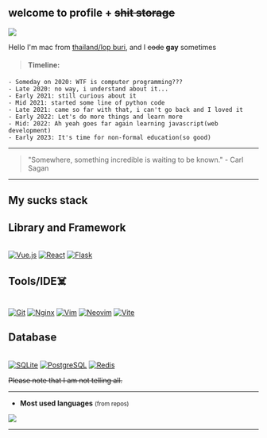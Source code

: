 ## welcome to profile + ~~shit storage~~




![](https://komarev.com/ghpvc/?username=IamMac208&label=Profile%20views&color=ff69b4)

Hello I'm mac from [thailand/lop buri](https://www.google.com/maps/place/14.79808,100.65397), and I ~~code~~ **gay** sometimes 






> #### <ll>Timeline:</ll>

```
- Someday on 2020: WTF is computer programming???
- Late 2020: no way, i understand about it...
- Early 2021: still curious about it
- Mid 2021: started some line of python code
- Late 2021: came so far with that, i can't go back and I loved it
- Early 2022: Let's do more things and learn more
- Mid: 2022: Ah yeah goes far again learning javascript(web development)
- Early 2023: It's time for non-formal education(so good)

```



---




> "Somewhere, something incredible is waiting to be known." - Carl Sagan

---

## My sucks stack
<h2>Library and Framework</h2>
  <br/>
  <a href="https://vuejs.org"><img src="https://skillicons.dev/icons?i=vue&theme=dark" alt="Vue.js"></a>
  <a href="https://react.dev"><img src="https://skillicons.dev/icons?i=react&theme=dark" alt="React"></a>
  <a href="https://flask.palletsprojects.com/"><img src="https://skillicons.dev/icons?i=flask&theme=dark" alt="Flask"></a>

  <h2>Tools/IDE☠️</h2>
  <br/>
  <a href="https://git-scm.com/"><img src="https://skillicons.dev/icons?i=git&theme=dark" alt="Git"></a>
  <a href="https://nginx.org/"><img src="https://skillicons.dev/icons?i=nginx&theme=dark" alt="Nginx"></a>
  <a href="https://www.vim.org/"><img src="https://skillicons.dev/icons?i=vim&theme=dark" alt="Vim"></a>
  <a href="https://neovim.io/"><img src="https://skillicons.dev/icons?i=neovim&theme=dark" alt="Neovim"></a>
  <a href="https://vitejs.dev/"><img src="https://skillicons.dev/icons?i=vite&theme=dark" alt="Vite"></a>

  <h2>Database</h2>
  <br/>
  <a href="https://www.sqlite.org/"><img src="https://skillicons.dev/icons?i=sqlite&theme=dark" alt="SQLite"></a>
  <a href="https://www.postgresql.org/"><img src="https://skillicons.dev/icons?i=postgres&theme=dark" alt="PostgreSQL"></a>
  <a href="https://redis.io/"><img src="https://skillicons.dev/icons?i=redis&theme=dark" alt="Redis"></a>



~~Please note that I am not telling all.~~

---

- **Most used languages** <small>(from repos)</small>

<img src="https://github-readme-stats.vercel.app/api/top-langs/?username=IamMac208&theme=tokyonight&hide_border=false&include_all_commits=true&count_private=true&layout=compact" />

---
